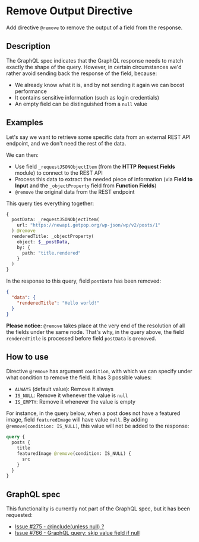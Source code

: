 # Remove Output Directive

Add directive `@remove` to remove the output of a field from the response.

## Description

The GraphQL spec indicates that the GraphQL response needs to match exactly the shape of the query. However, in certain circumstances we'd rather avoid sending back the response of the field, because:

- We already know what it is, and by not sending it again we can boost performance
- It contains sensitive information (such as login credentials)
- An empty field can be distinguished from a `null` value

## Examples

Let's say we want to retrieve some specific data from an external REST API endpoint, and we don't need the rest of the data.

We can then:

- Use field `_requestJSONObjectItem` (from the **HTTP Request Fields** module) to connect to the REST API
- Process this data to extract the needed piece of information (via **Field to Input** and the `_objectProperty` field from **Function Fields**)
- `@remove` the original data from the REST endpoint

This query ties everything together:

```graphql
{
  postData: _requestJSONObjectItem(
    url: "https://newapi.getpop.org/wp-json/wp/v2/posts/1"
  ) @remove
  renderedTitle: _objectProperty(
    object: $__postData,
    by: {
      path: "title.rendered"
    }
  )
}
```

In the response to this query, field `postData` has been removed:

```json
{
  "data": {
    "renderedTitle": "Hello world!"
  }
}
```

**Please notice:** `@remove` takes place at the very end of the resolution of all the fields under the same node. That's why, in the query above, the field `renderedTitle` is processed before field `postData` is `@remove`d.

## How to use

Directive `@remove` has argument `condition`, with which we can specify under what condition to remove the field. It has 3 possible values:

- `ALWAYS` (default value): Remove it always
- `IS_NULL`: Remove it whenever the value is `null`
- `IS_EMPTY`: Remove it whenever the value is empty

For instance, in the query below, when a post does not have a featured image, field `featuredImage` will have value `null`. By adding `@remove(condition: IS_NULL)`, this value will not be added to the response:

```graphql
query {
  posts {
    title
    featuredImage @remove(condition: IS_NULL) {
      src
    }
  }
}
```

## GraphQL spec

This functionality is currently not part of the GraphQL spec, but it has been requested:

- <a href="https://github.com/graphql/graphql-spec/issues/275#issuecomment-338538911" target="_blank">Issue #275 - @include(unless null) ?</a>
- <a href="https://github.com/graphql/graphql-spec/issues/766" target="_blank">Issue #766 - GraphQL query: skip value field if null</a>
